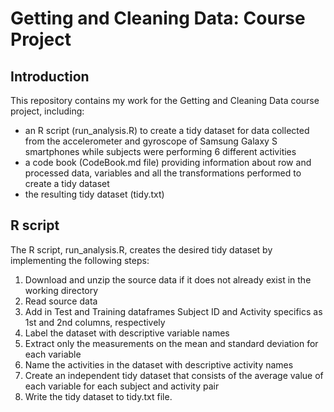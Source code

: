 # Getting and Cleaning Data: Course Project

## Introduction 

This repository contains my work for the Getting and Cleaning Data course project, including:
- an R script (run_analysis.R) to create a tidy dataset for data collected from the accelerometer and gyroscope of Samsung Galaxy S smartphones while subjects were performing 6 different activities
- a code book (CodeBook.md file) providing information about row and processed data, variables and all the transformations performed to create a tidy dataset 
- the resulting tidy dataset (tidy.txt)

## R script

The R script, run_analysis.R, creates the desired tidy dataset by implementing the following steps:

1. Download and unzip the source data if it does not already exist in the working directory
2. Read source data
3. Add in Test and Training dataframes Subject ID and Activity specifics as 1st and 2nd columns, respectively
4. Label the dataset with descriptive variable names
5. Extract only the measurements on the mean and standard deviation for each variable
6. Name the activities in the dataset with descriptive activity names 
7. Create an independent tidy dataset that consists of the average value of each variable for each subject and activity pair
8. Write the tidy dataset to tidy.txt file.

